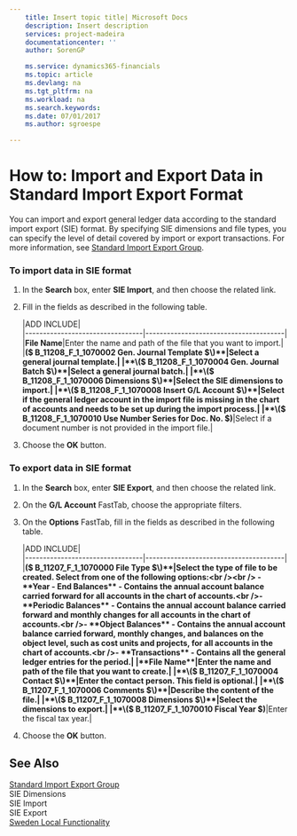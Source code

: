 ```yaml
---
    title: Insert topic title| Microsoft Docs
    description: Insert description
    services: project-madeira
    documentationcenter: ''
    author: SorenGP

    ms.service: dynamics365-financials
    ms.topic: article
    ms.devlang: na
    ms.tgt_pltfrm: na
    ms.workload: na
    ms.search.keywords:
    ms.date: 07/01/2017
    ms.author: sgroespe

---
```

# How to: Import and Export Data in Standard Import Export Format
You can import and export general ledger data according to the standard import export \(SIE\) format. By specifying SIE dimensions and file types, you can specify the level of detail covered by import or export transactions. For more information, see [Standard Import Export Group](http://go.microsoft.com/fwlink/?LinkID=164870&clcid=0x41d).  
  
### To import data in SIE format  
  
1.  In the **Search** box, enter **SIE Import**, and then choose the related link.  
  
2.  Fill in the fields as described in the following table.  
  
    |ADD INCLUDE<!--[!INCLUDE[bp_tablefield](../../includes/bp_tabledescription_md.md)]-->|  
    |---------------------------------|---------------------------------------|  
    |**File Name**|Enter the name and path of the file that you want to import.|  
    |**\($ B\_11208\_F\_1\_1070002 Gen. Journal Template $\)**|Select a general journal template.|  
    |**\($ B\_11208\_F\_1\_1070004 Gen. Journal Batch $\)**|Select a general journal batch.|  
    |**\($ B\_11208\_F\_1\_1070006 Dimensions $\)**|Select the SIE dimensions to import.|  
    |**\($ B\_11208\_F\_1\_1070008 Insert G\/L Account $\)**|Select if the general ledger account in the import file is missing in the chart of accounts and needs to be set up during the import process.|  
    |**\($ B\_11208\_F\_1\_1070010 Use Number Series for Doc. No. $\)**|Select if a document number is not provided in the import file.|  
  
3.  Choose the **OK** button.  
  
### To export data in SIE format  
  
1.  In the **Search** box, enter **SIE Export**, and then choose the related link.  
  
2.  On the **G\/L Account** FastTab, choose the appropriate filters.  
  
3.  On the **Options** FastTab, fill in the fields as described in the following table.  
  
    |ADD INCLUDE<!--[!INCLUDE[bp_tablefield](../../includes/bp_tabledescription_md.md)]-->|  
    |---------------------------------|---------------------------------------|  
    |**\($ B\_11207\_F\_1\_1070000 File Type $\)**|Select the type of file to be created. Select from one of the following options:<br /><br /> -   **Year - End Balances** - Contains the annual account balance carried forward for all accounts in the chart of accounts.<br />-   **Periodic Balances** - Contains the annual account balance carried forward and monthly changes for all accounts in the chart of accounts.<br />-   **Object Balances** - Contains the annual account balance carried forward, monthly changes, and balances on the object level, such as cost units and projects, for all accounts in the chart of accounts.<br />-   **Transactions** - Contains all the general ledger entries for the period.|  
    |**File Name**|Enter the name and path of the file that you want to create.|  
    |**\($ B\_11207\_F\_1\_1070004  Contact $\)**|Enter the contact person. This field is optional.|  
    |**\($ B\_11207\_F\_1\_1070006 Comments $\)**|Describe the content of the file.|  
    |**\($ B\_11207\_F\_1\_1070008 Dimensions $\)**|Select the dimensions to export.|  
    |**\($ B\_11207\_F\_1\_1070010 Fiscal Year $\)**|Enter the fiscal tax year.|  
  
4.  Choose the **OK** button.  
  
## See Also  
 [Standard Import Export Group](http://go.microsoft.com/fwlink/?LinkID=164870&clcid=0x41d)   
 SIE Dimensions   
 SIE Import   
 SIE Export   
 [Sweden Local Functionality](sweden-local-functionality.md)